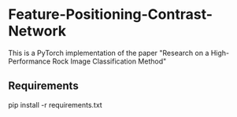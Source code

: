 # Feature-Positioning-Contrast-Network
This is a PyTorch implementation of the paper 
"Research on a High-Performance Rock Image Classification Method"
## Requirements
pip install -r requirements.txt

